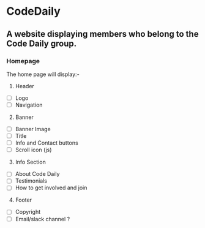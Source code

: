 # CodeDaily

## A website displaying members who belong to the Code Daily group.
### Homepage
The home page will display:-

1. Header
  * [ ] Logo
  * [ ] Navigation

2. Banner
  * [ ] Banner Image
  * [ ] Title
  * [ ] Info and Contact buttons
  * [ ] Scroll icon (js)

3. Info Section
  * [ ] About Code Daily
  * [ ] Testimonials
  * [ ] How to get involved and join

4. Footer
  * [ ] Copyright
  * [ ] Email/slack channel ?
